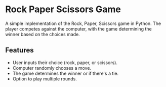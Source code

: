 # Rock Paper Scissors Game

A simple implementation of the Rock, Paper, Scissors game in Python. 
The player competes against the computer, with the game determining the winner based on the choices made.

## Features
- User inputs their choice (rock, paper, or scissors).
- Computer randomly chooses a move.
- The game determines the winner or if there's a tie.
- Option to play multiple rounds.
